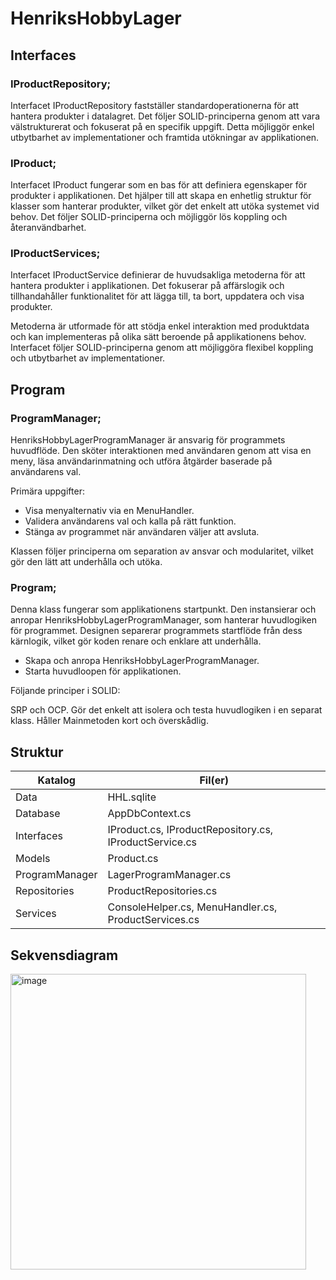 # HenriksHobbyLager

## Interfaces

### IProductRepository;

Interfacet IProductRepository fastställer standardoperationerna för att hantera produkter i datalagret. Det följer SOLID-principerna genom att vara välstrukturerat och fokuserat på en specifik uppgift. Detta möjliggör enkel utbytbarhet av implementationer och framtida utökningar av applikationen.

### IProduct;

Interfacet IProduct fungerar som en bas för att definiera egenskaper för produkter i applikationen. Det hjälper till att skapa en enhetlig struktur för klasser som hanterar produkter, vilket gör det enkelt att utöka systemet vid behov. Det följer SOLID-principerna och möjliggör lös koppling och återanvändbarhet.

### IProductServices;

Interfacet IProductService definierar de huvudsakliga metoderna för att hantera produkter i applikationen. Det fokuserar på affärslogik och tillhandahåller funktionalitet för att lägga till, ta bort, uppdatera och visa produkter.

Metoderna är utformade för att stödja enkel interaktion med produktdata och kan implementeras på olika sätt beroende på applikationens behov. Interfacet följer SOLID-principerna genom att möjliggöra flexibel koppling och utbytbarhet av implementationer.

## Program

### ProgramManager; 

HenriksHobbyLagerProgramManager är ansvarig för programmets huvudflöde. Den sköter interaktionen med användaren genom att visa en meny, läsa användarinmatning och utföra åtgärder baserade på användarens val.

Primära uppgifter:

- Visa menyalternativ via en MenuHandler.
- Validera användarens val och kalla på rätt funktion.
- Stänga av programmet när användaren väljer att avsluta.

Klassen följer principerna om separation av ansvar och modularitet, vilket gör den lätt att underhålla och utöka.

### Program; 

Denna klass fungerar som applikationens startpunkt. Den instansierar och anropar HenriksHobbyLagerProgramManager, som hanterar huvudlogiken för programmet. Designen separerar programmets startflöde från dess kärnlogik, vilket gör koden renare och enklare att underhålla.

- Skapa och anropa HenriksHobbyLagerProgramManager.
- Starta huvudloopen för applikationen.

Följande principer i SOLID: 

SRP och OCP.
Gör det enkelt att isolera och testa huvudlogiken i en separat klass.
Håller Mainmetoden kort och överskådlig.



## Struktur

| Katalog         | Fil(er)                                   |
|------------------|-------------------------------------------|
| Data            | HHL.sqlite                               |
| Database        | AppDbContext.cs                          |
| Interfaces      | IProduct.cs, IProductRepository.cs, IProductService.cs |
| Models          | Product.cs                               |
| ProgramManager  | LagerProgramManager.cs                   |
| Repositories    | ProductRepositories.cs                   |
| Services        | ConsoleHelper.cs, MenuHandler.cs, ProductServices.cs |


## Sekvensdiagram

<img width="473" alt="image" src="https://github.com/user-attachments/assets/ce27ba06-50f8-4699-9989-e0de75281650" />












